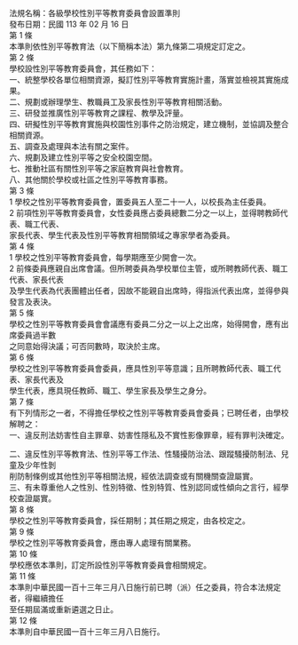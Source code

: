 法規名稱：各級學校性別平等教育委員會設置準則  
發布日期：民國 113 年 02 月 16 日  
第 1 條  
本準則依性別平等教育法（以下簡稱本法）第九條第二項規定訂定之。  
第 2 條  
學校設性別平等教育委員會，其任務如下：  
一、統整學校各單位相關資源，擬訂性別平等教育實施計畫，落實並檢視其實施成果。  
二、規劃或辦理學生、教職員工及家長性別平等教育相關活動。  
三、研發並推廣性別平等教育之課程、教學及評量。  
四、研擬性別平等教育實施與校園性別事件之防治規定，建立機制，並協調及整合相關資源。  
五、調查及處理與本法有關之案件。  
六、規劃及建立性別平等之安全校園空間。  
七、推動社區有關性別平等之家庭教育與社會教育。  
八、其他關於學校或社區之性別平等教育事務。  
第 3 條  
1 學校之性別平等教育委員會，置委員五人至二十一人，以校長為主任委員。  
2 前項性別平等教育委員會，女性委員應占委員總數二分之一以上，並得聘教師代表、職工代表、  
家長代表、學生代表及性別平等教育相關領域之專家學者為委員。  
第 4 條  
1 學校之性別平等教育委員會，每學期應至少開會一次。  
2 前條委員應親自出席會議。但所聘委員為學校單位主管，或所聘教師代表、職工代表、家長代表  
及學生代表為代表團體出任者，因故不能親自出席時，得指派代表出席，並得參與發言及表決。  
第 5 條  
學校之性別平等教育委員會會議應有委員二分之一以上之出席，始得開會，應有出席委員過半數  
之同意始得決議；可否同數時，取決於主席。  
第 6 條  
學校之性別平等教育委員會委員，應具性別平等意識；且所聘教師代表、職工代表、家長代表及  
學生代表，應具現任教師、職工、學生家長及學生之身分。  
第 7 條  
有下列情形之一者，不得擔任學校之性別平等教育委員會委員；已聘任者，由學校解聘之：  
一、違反刑法妨害性自主罪章、妨害性隱私及不實性影像罪章，經有罪判決確定。  


二、違反性別平等教育法、性別平等工作法、性騷擾防治法、跟蹤騷擾防制法、兒童及少年性剝  
削防制條例或其他性別平等相關法規，經依法調查或有關機關查證屬實。  
三、有未尊重他人之性別、性別特徵、性別特質、性別認同或性傾向之言行，經學校查證屬實。  
第 8 條  
學校之性別平等教育委員會，採任期制；其任期之規定，由各校定之。  
第 9 條  
學校之性別平等教育委員會，應由專人處理有關業務。  
第 10 條  
學校應依本準則，訂定所設性別平等教育委員會相關規定。  
第 11 條  
本準則中華民國一百十三年三月八日施行前已聘（派）任之委員，符合本法規定者，得繼續擔任  
至任期屆滿或重新遴選之日止。  
第 12 條  
本準則自中華民國一百十三年三月八日施行。  


